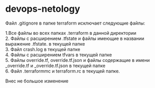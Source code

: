 # devops-netology
Файл .gitignore в папке terraform исключает следующие файлы:

1.Все файлы во всех папках .terraform в данной директории  
2. Файлы с расширением .tfstate и файлы имеющие в названии выражение .tfstate. в текущей папке  
3. Файл crash.log в текущей папке   
4. Файлы с расширением tfvars в текущей папке  
5. Файлы override.tf, override.tf.json и файлы содержащие в имени _override.tf и _override.tf.json в текущей папке  
6. Файл .terraformmc и terraform.rc в текущей папке.  

Внес не большое изменение
 
